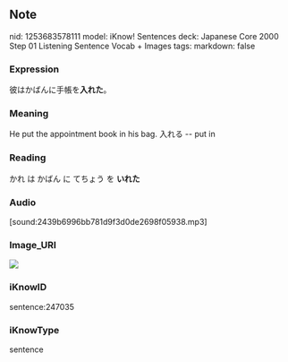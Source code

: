 ## Note
nid: 1253683578111
model: iKnow! Sentences
deck: Japanese Core 2000 Step 01 Listening Sentence Vocab + Images
tags: 
markdown: false

### Expression
<!DOCTYPE html>
<title></title>
彼はかばんに手帳を<b>入れた</b>。



### Meaning
He put the appointment book in his bag.
入れる -- put in

### Reading
<!DOCTYPE html>
<title></title>
かれ は かばん に てちょう を <b>いれた</b>



### Audio
[sound:2439b6996bb781d9f3d0de2698f05938.mp3]

### Image_URI
<!DOCTYPE html>
<title></title>
<img src="027a6a740307ab241da621a65600a902.jpg">



### iKnowID
sentence:247035

### iKnowType
sentence
